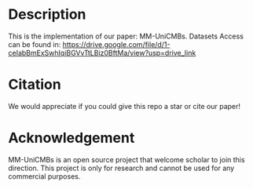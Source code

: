# Description
This is the implementation of our paper: MM-UniCMBs. Datasets Access can be found in: https://drive.google.com/file/d/1-ceIabBmExSwhIqiBGVvTtLBiz0BftMa/view?usp=drive_link

# Citation
We would appreciate if you could give this repo a star or cite our paper!

# Acknowledgement
MM-UniCMBs is an open source project that welcome scholar to join this direction. This project is only for research and cannot be used for any commercial purposes.
